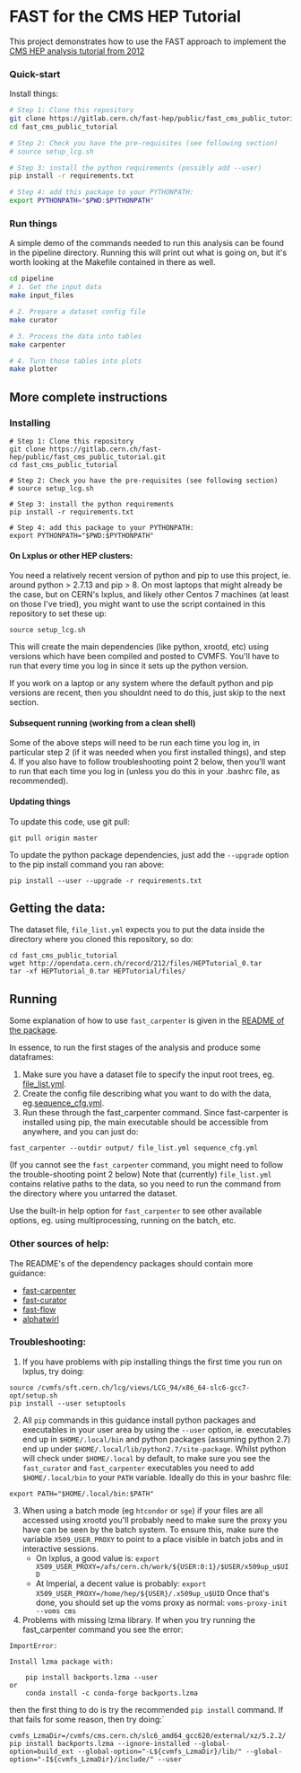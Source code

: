 # FAST for the CMS HEP Tutorial
This project demonstrates how to use the FAST approach to implement the [CMS HEP analysis tutorial from 2012](http://ippog.org/resources/2012/cms-hep-tutorial)
### Quick-start
Install things:
```bash
# Step 1: Clone this repository
git clone https://gitlab.cern.ch/fast-hep/public/fast_cms_public_tutorial.git
cd fast_cms_public_tutorial

# Step 2: Check you have the pre-requisites (see following section)
# source setup_lcg.sh

# Step 3: install the python requirements (possibly add --user)
pip install -r requirements.txt

# Step 4: add this package to your PYTHONPATH:
export PYTHONPATH="$PWD:$PYTHONPATH"
```

### Run things
A simple demo of the commands needed to run this analysis can be found in the pipeline directory.
Running this will print out what is going on, but it's worth looking at the Makefile contained in there as well.
```bash
cd pipeline
# 1. Get the input data
make input_files

# 2. Prepare a dataset config file
make curator

# 3. Process the data into tables
make carpenter

# 4. Turn those tables into plots
make plotter
```

## More complete instructions
### Installing
```
# Step 1: Clone this repository
git clone https://gitlab.cern.ch/fast-hep/public/fast_cms_public_tutorial.git
cd fast_cms_public_tutorial

# Step 2: Check you have the pre-requisites (see following section)
# source setup_lcg.sh

# Step 3: install the python requirements
pip install -r requirements.txt

# Step 4: add this package to your PYTHONPATH:
export PYTHONPATH="$PWD:$PYTHONPATH"
```

#### On Lxplus or other HEP clusters:
You need a relatively recent version of python and pip to use this project, ie.
around python > 2.7.13 and pip > 8.  On most laptops that might already be the case,
but on CERN's lxplus, and likely other Centos 7 machines (at least on those I've tried), you might want to use the script contained in this repository to set these up:
```
source setup_lcg.sh
```
This will create the main dependencies (like python, xrootd, etc) using versions which have been compiled and posted to CVMFS.
You'll have to run that every time you log in since it sets up the python version.

If you work on a laptop or any system where the default python and pip versions are recent, then you shouldnt need to do this, just skip to the next section.


#### Subsequent running (working from a clean shell)
Some of the above steps will need to be run each time you log in, in particular step 2 (if it was needed when you first installed things), and step 4.
If you also have to follow troubleshooting point 2 below, then you'll want to run that each time you log in (unless you do this in your .bashrc file, as recommended).

#### Updating things
To update this code, use git pull:
```
git pull origin master
```
To update the python package dependencies, just add the `--upgrade` option to the pip install command you ran above:
```
pip install --user --upgrade -r requirements.txt
```

## Getting the data:
The dataset file, `file_list.yml` expects you to put the data inside the directory where you cloned this repository, so do:
```
cd fast_cms_public_tutorial
wget http://opendata.cern.ch/record/212/files/HEPTutorial_0.tar
tar -xf HEPTutorial_0.tar HEPTutorial/files/
```

## Running
Some explanation of how to use `fast_carpenter` is given in the [README of the package](https://gitlab.cern.ch/fast-hep/public/fast-carpenter/blob/master/README.md).

In essence, to run the first stages of the analysis and produce some dataframes:
1. Make sure you have a dataset file to specify the input root trees, eg. [file_list.yml](https://gitlab.cern.ch/fast-hep/public/fast_cms_public_tutorial.git/tree/master/file_list.yml).
2. Create the config file describing what you want to do with the data, eg.[sequence_cfg.yml](https://gitlab.cern.ch/fast-hep/public/fast_cms_public_tutorial.git/tree/master/sequence_cfg.yml). 
3. Run these through the fast_carpenter command.  Since fast-carpenter is installed using pip, the main executable should be accessible from anywhere, and you can just do:
```
fast_carpenter --outdir output/ file_list.yml sequence_cfg.yml
```
(If you cannot see the `fast_carpenter` command, you might need to follow the trouble-shooting point 2 below)
Note that (currently) `file_list.yml` contains relative paths to the data, so you need to run the command from the directory where you untarred the dataset.

Use the built-in help option for `fast_carpenter` to see other available options, eg. using multiprocessing, running on the batch, etc.

### Other sources of help:
The README's of the dependency packages should contain more guidance:
 * [fast-carpenter](https://gitlab.cern.ch/fast-hep/public/fast-carpenter/blob/master/README.md)
 * [fast-curator](https://gitlab.cern.ch/fast-hep/public/fast-curator/blob/master/README.md)
 * [fast-flow](https://gitlab.cern.ch/fast-hep/public/fast-flow/blob/master/README.md)
 * [alphatwirl](https://github.com/alphatwirl/alphatwirl)

###  Troubleshooting:
1. If you have problems with pip installing things the first time you run on lxplus, try doing:
```
source /cvmfs/sft.cern.ch/lcg/views/LCG_94/x86_64-slc6-gcc7-opt/setup.sh
pip install --user setuptools
```
2. All `pip` commands in this guidance install python packages and executables in your user area by using the `--user` option, ie. executables end up in `$HOME/.local/bin`  and python packages (assuming python 2.7) end up under `$HOME/.local/lib/python2.7/site-package`.  Whilst python will check under `$HOME/.local` by default, to make sure you see the `fast_curator` and `fast_carpenter` executables you need to add `$HOME/.local/bin` to your `PATH` variable.  Ideally do this in your bashrc file:
```
export PATH="$HOME/.local/bin:$PATH"
```
3. When using a batch mode (eg `htcondor` or `sge`) if your files are all accessed using xrootd you'll probably need to
  make sure the proxy you have can be seen by the batch system.  To ensure this, make sure the variable
  `X509_USER_PROXY` to point to a place visible in batch jobs and in interactive sessions.
   - On lxplus, a good value is: `export X509_USER_PROXY=/afs/cern.ch/work/${USER:0:1}/$USER/x509up_u$UID`
   - At Imperial, a decent value is probably: `export X509_USER_PROXY=/home/hep/${USER}/.x509up_u$UID`
  Once that's done, you should set up the voms proxy as normal: `voms-proxy-init --voms cms`
4. Problems with missing lzma library.  If when you try running the fast_carpenter command you see the error:
```
ImportError: 

Install lzma package with:

    pip install backports.lzma --user
or
    conda install -c conda-forge backports.lzma
```
then the first thing to do is try the recommended `pip install` command.  If that fails for some reason, then try doing:`

```
cvmfs_LzmaDir=/cvmfs/cms.cern.ch/slc6_amd64_gcc620/external/xz/5.2.2/
pip install backports.lzma --ignore-installed --global-option=build_ext --global-option="-L${cvmfs_LzmaDir}/lib/" --global-option="-I${cvmfs_LzmaDir}/include/" --user
```
